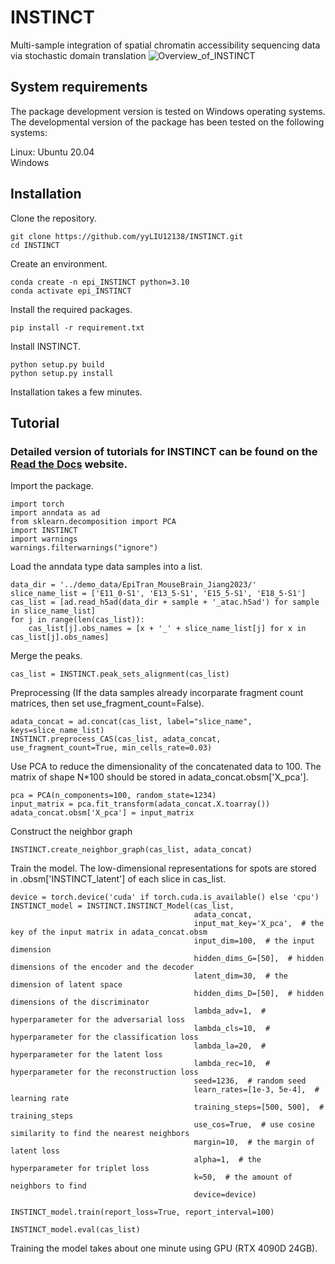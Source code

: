 # INSTINCT
Multi-sample integration of spatial chromatin accessibility sequencing data via stochastic domain translation
![Overview_of_INSTINCT](https://github.com/user-attachments/assets/a4ec3076-982c-4f7b-9886-e2f4919d3e8b)


## System requirements
The package development version is tested on Windows operating systems. The developmental version of the package has been tested on the following systems:

Linux: Ubuntu 20.04  
Windows


## Installation
Clone the repository. 

```
git clone https://github.com/yyLIU12138/INSTINCT.git
cd INSTINCT
```

Create an environment.

```
conda create -n epi_INSTINCT python=3.10
conda activate epi_INSTINCT
```

Install the required packages.

```
pip install -r requirement.txt
```

Install INSTINCT.

```
python setup.py build
python setup.py install
```

Installation takes a few minutes.


## Tutorial
### Detailed version of tutorials for INSTINCT can be found on the [Read the Docs](https://instinct.readthedocs.io/en/latest/index.html) website.  

Import the package.
```
import torch
import anndata as ad
from sklearn.decomposition import PCA
import INSTINCT
import warnings
warnings.filterwarnings("ignore")
```

Load the anndata type data samples into a list.

```
data_dir = '../demo_data/EpiTran_MouseBrain_Jiang2023/'
slice_name_list = ['E11_0-S1', 'E13_5-S1', 'E15_5-S1', 'E18_5-S1']
cas_list = [ad.read_h5ad(data_dir + sample + '_atac.h5ad') for sample in slice_name_list]
for j in range(len(cas_list)):
    cas_list[j].obs_names = [x + '_' + slice_name_list[j] for x in cas_list[j].obs_names]
```

Merge the peaks.

```
cas_list = INSTINCT.peak_sets_alignment(cas_list)
```

Preprocessing (If the data samples already incorparate fragment count matrices, then set use_fragment_count=False).

```
adata_concat = ad.concat(cas_list, label="slice_name", keys=slice_name_list)
INSTINCT.preprocess_CAS(cas_list, adata_concat, use_fragment_count=True, min_cells_rate=0.03)
```

Use PCA to reduce the dimensionality of the concatenated data to 100. The matrix of shape N*100 should be stored in adata_concat.obsm['X_pca'].

```
pca = PCA(n_components=100, random_state=1234)
input_matrix = pca.fit_transform(adata_concat.X.toarray())
adata_concat.obsm['X_pca'] = input_matrix
```

Construct the neighbor graph

```
INSTINCT.create_neighbor_graph(cas_list, adata_concat)
```

Train the model. 
The low-dimensional representations for spots are stored in .obsm['INSTINCT_latent'] of each slice in cas_list.

```
device = torch.device('cuda' if torch.cuda.is_available() else 'cpu')
INSTINCT_model = INSTINCT.INSTINCT_Model(cas_list,
                                         adata_concat,
                                         input_mat_key='X_pca',  # the key of the input matrix in adata_concat.obsm
                                         input_dim=100,  # the input dimension
                                         hidden_dims_G=[50],  # hidden dimensions of the encoder and the decoder
                                         latent_dim=30,  # the dimension of latent space
                                         hidden_dims_D=[50],  # hidden dimensions of the discriminator
                                         lambda_adv=1,  # hyperparameter for the adversarial loss
                                         lambda_cls=10,  # hyperparameter for the classification loss
                                         lambda_la=20,  # hyperparameter for the latent loss
                                         lambda_rec=10,  # hyperparameter for the reconstruction loss
                                         seed=1236,  # random seed
                                         learn_rates=[1e-3, 5e-4],  # learning rate
                                         training_steps=[500, 500],  # training_steps
                                         use_cos=True,  # use cosine similarity to find the nearest neighbors
                                         margin=10,  # the margin of latent loss
                                         alpha=1,  # the hyperparameter for triplet loss
                                         k=50,  # the amount of neighbors to find
                                         device=device)

INSTINCT_model.train(report_loss=True, report_interval=100)

INSTINCT_model.eval(cas_list)
```

Training the model takes about one minute using GPU (RTX 4090D 24GB).

